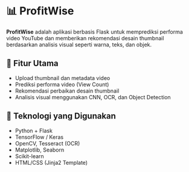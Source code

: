 # 📊 ProfitWise

**ProfitWise** adalah aplikasi berbasis Flask untuk memprediksi performa video YouTube dan memberikan rekomendasi desain thumbnail berdasarkan analisis visual seperti warna, teks, dan objek.

## 🚀 Fitur Utama
- Upload thumbnail dan metadata video
- Prediksi performa video (View Count)
- Rekomendasi perbaikan desain thumbnail
- Analisis visual menggunakan CNN, OCR, dan Object Detection

## 🧠 Teknologi yang Digunakan
- Python + Flask
- TensorFlow / Keras
- OpenCV, Tesseract (OCR)
- Matplotlib, Seaborn
- Scikit-learn
- HTML/CSS (Jinja2 Template)
